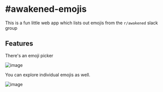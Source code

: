 # #awakened-emojis

This is a fun little web app which lists out emojis from the `r/awakened` slack group

## Features

There's an emoji picker

![image](https://github.com/ebanner/awakened-emojis/assets/2068912/02b9078f-b2ea-4a41-b2a5-8eaaf6f52f06)

You can explore individual emojis as well.

![image](https://github.com/ebanner/awakened-emojis/assets/2068912/4fc222a1-be50-47eb-872c-8d7564c7e229)
